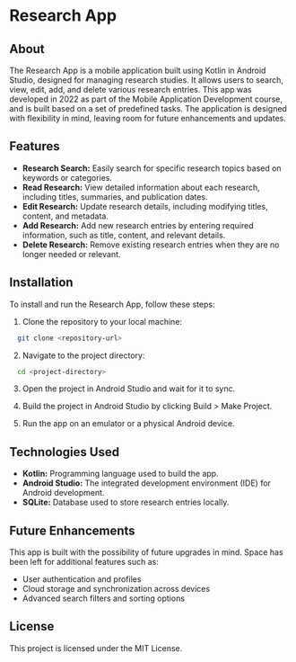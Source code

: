 
# Research App

## About
The Research App is a mobile application built using Kotlin in Android Studio, designed for managing research studies. It allows users to search, view, edit, add, and delete various research entries. This app was developed in 2022 as part of the Mobile Application Development course, and is built based on a set of predefined tasks. The application is designed with flexibility in mind, leaving room for future enhancements and updates.

## Features
- **Research Search:** Easily search for specific research topics based on keywords or categories.
- **Read Research:** View detailed information about each research, including titles, summaries, and publication dates.
- **Edit Research:** Update research details, including modifying titles, content, and metadata.
- **Add Research:** Add new research entries by entering required information, such as title, content, and relevant details.
- **Delete Research:** Remove existing research entries when they are no longer needed or relevant.
 
## Installation
To install and run the Research App, follow these steps:

1. Clone the repository to your local machine:
```bash
  git clone <repository-url>
```

2. Navigate to the project directory:
```bash
  cd <project-directory>
```

3. Open the project in Android Studio and wait for it to sync.

4. Build the project in Android Studio by clicking Build > Make Project.

5. Run the app on an emulator or a physical Android device.

## Technologies Used
- **Kotlin:** Programming language used to build the app.
- **Android Studio:** The integrated development environment (IDE) for Android development.
- **SQLite:** Database used to store research entries locally.

## Future Enhancements
This app is built with the possibility of future upgrades in mind. Space has been left for additional features such as:

- User authentication and profiles
- Cloud storage and synchronization across devices
- Advanced search filters and sorting options

## License
This project is licensed under the MIT License.

